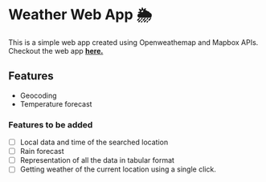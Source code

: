 # Weather Web App 🌦️
This is a simple web app created using Openweathemap and Mapbox APIs.
Checkout the web app [**here.**](https://debnath-weather-app.herokuapp.com/)
## Features
- Geocoding
- Temperature forecast
### Features to be added
- [ ] Local  data and time of the searched location
- [ ] Rain forecast
- [ ] Representation of all the data in tabular format 
- [ ] Getting weather of the current location using a single click.
